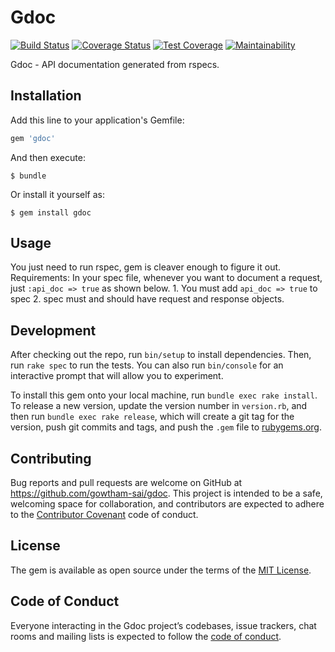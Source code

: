 # Gdoc
[![Build Status](https://travis-ci.com/gowtham-sai/gdoc.svg?token=n5jvvUkFzpsYs3Nax4Qu&branch=master)](https://travis-ci.com/gowtham-sai/gdoc)
[![Coverage Status](https://coveralls.io/repos/github/gowtham-sai/gdoc/badge.svg?branch=master)](https://coveralls.io/github/gowtham-sai/gdoc?branch=master)
[![Test Coverage](https://api.codeclimate.com/v1/badges/3b7223093794cabcc7ef/test_coverage)](https://codeclimate.com/github/gowtham-sai/gdoc/test_coverage)
[![Maintainability](https://api.codeclimate.com/v1/badges/3b7223093794cabcc7ef/maintainability)](https://codeclimate.com/github/gowtham-sai/gdoc/maintainability)

Gdoc - API documentation generated from rspecs.

## Installation

Add this line to your application's Gemfile:

```ruby
gem 'gdoc'
```

And then execute:

    $ bundle

Or install it yourself as:

    $ gem install gdoc

## Usage
You just need to run rspec, gem is cleaver enough to figure it out.
Requirements:
In your spec file, whenever you want to document a request, just `:api_doc => true` as shown below.
	1. You must add `api_doc => true` to spec
	2. spec must and should have request and response objects.

## Development

After checking out the repo, run `bin/setup` to install dependencies. Then, run `rake spec` to run the tests. You can also run `bin/console` for an interactive prompt that will allow you to experiment.

To install this gem onto your local machine, run `bundle exec rake install`. To release a new version, update the version number in `version.rb`, and then run `bundle exec rake release`, which will create a git tag for the version, push git commits and tags, and push the `.gem` file to [rubygems.org](https://rubygems.org).

## Contributing

Bug reports and pull requests are welcome on GitHub at https://github.com/gowtham-sai/gdoc. This project is intended to be a safe, welcoming space for collaboration, and contributors are expected to adhere to the [Contributor Covenant](http://contributor-covenant.org) code of conduct.

## License

The gem is available as open source under the terms of the [MIT License](https://opensource.org/licenses/MIT).

## Code of Conduct

Everyone interacting in the Gdoc project’s codebases, issue trackers, chat rooms and mailing lists is expected to follow the [code of conduct](https://github.com/gowtham-sai/gdoc/blob/master/CODE_OF_CONDUCT.md).
